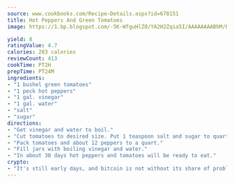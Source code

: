 ```yaml
---
source: www.cookbooks.com/Recipe-Details.aspx?id=678151
title: Hot Peppers And Green Tomatoes
image: https://1.bp.blogspot.com/-5K-WfguHlZ0/YA2H2Zqia5I/AAAAAAAABhM/Bdgu68p4aG0Q6jWdy3eGaUXSKw5p3sdxwCLcBGAsYHQ/s324/7.png

yield: 8
ratingValue: 4.7
calories: 283 calories
reviewCount: 413
cookTime: PT2H
prepTime: PT24M
ingredients:
- "1 bushel green tomatoes"
- "1 peck hot peppers"
- "1 gal. vinegar"
- "1 gal. water"
- "salt"
- "sugar"
directions:
- "Get vinegar and water to boil."
- "Cut tomatoes to desired size. Put 1 teaspoon salt and sugar to quart jar."
- "Pack tomatoes and about 12 peppers to a quart."
- "Fill jars with boiling vinegar and water."
- "In about 30 days hot peppers and tomatoes will be ready to eat."
crypto:
- "It's still early days, and bitcoin is not without its share of problems."
---
```

